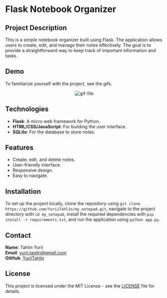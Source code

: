 # Flask Notebook Organizer

## Project Description

This is a simple notebook organizer built using Flask. The application allows users to create, edit, and manage their notes effectively. The goal is to provide a straightforward way to keep track of important information and tasks.

## Demo

<p>To familiarize yourself with the project, see the gifs.</p>
<p align="center"><img src="./flask_notepad.gif" alt="gif-file"/></p> 

## Technologies

- **Flask**: A micro web framework for Python.
- **HTML/CSS/JavaScript**: For building the user interface.
- **SQLite**: For the database to store notes.

## Features

- Create, edit, and delete notes.
- User-friendly interface.
- Responsive design.
- Easy to navigate.

## Installation

To set up the project locally, clone the repository using `git clone https://github.com/YuriiTahlin/my_notepad.git`, navigate to the project directory with `cd my_notepad`, install the required dependencies with `pip install -r requirements.txt`, and run the application using `python app.py`.

## Contact

**Name**: Tahlin Yurii  
**Email**: yurii.taglin@gmail.com  
**GitHub**: [YuriiTahlin](https://github.com/YuriiTahlin)

## License

This project is licensed under the MIT License - see the [LICENSE](LICENSE) file for details.

